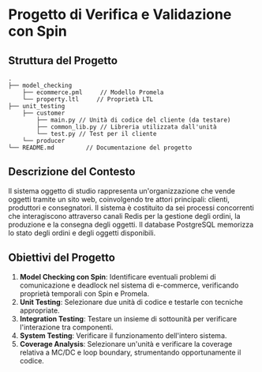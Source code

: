 # Progetto di Verifica e Validazione con Spin

## Struttura del Progetto
```
.
├── model_checking
    ├── ecommerce.pml     // Modello Promela
    └── property.ltl     // Proprietà LTL
├── unit_testing
    ├── customer
        ├── main.py // Unità di codice del cliente (da testare)
        ├── common_lib.py // Libreria utilizzata dall'unità
        └── test.py // Test per il cliente
    └── producer
└── README.md         // Documentazione del progetto
```

## Descrizione del Contesto
Il sistema oggetto di studio rappresenta un'organizzazione che vende oggetti tramite un sito web, coinvolgendo tre attori principali: clienti, produttori e consegnatori. Il sistema è costituito da sei processi concorrenti che interagiscono attraverso canali Redis per la gestione degli ordini, la produzione e la consegna degli oggetti. Il database PostgreSQL memorizza lo stato degli ordini e degli oggetti disponibili.

## Obiettivi del Progetto
1. **Model Checking con Spin**: Identificare eventuali problemi di comunicazione e deadlock nel sistema di e-commerce, verificando proprietà temporali con Spin e Promela.
2. **Unit Testing**: Selezionare due unità di codice e testarle con tecniche appropriate.
3. **Integration Testing**: Testare un insieme di sottounità per verificare l'interazione tra componenti.
4. **System Testing**: Verificare il funzionamento dell'intero sistema.
5. **Coverage Analysis**: Selezionare un'unità e verificare la coverage relativa a MC/DC e loop boundary, strumentando opportunamente il codice.
